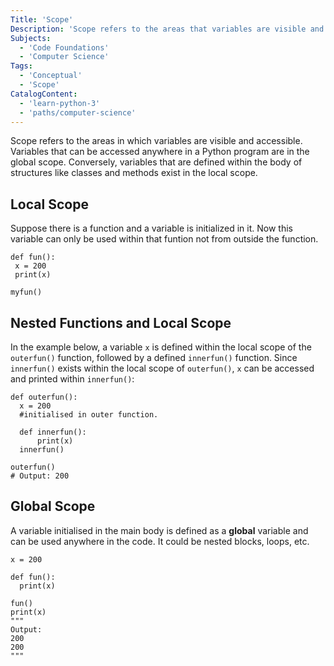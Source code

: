 ```yaml
---
Title: 'Scope'
Description: 'Scope refers to the areas that variables are visible and accessible.'
Subjects:
  - 'Code Foundations'
  - 'Computer Science'
Tags:
  - 'Conceptual'
  - 'Scope'
CatalogContent:
  - 'learn-python-3'
  - 'paths/computer-science'
---
```


Scope refers to the areas in which variables are visible and accessible. Variables that can be accessed anywhere in a Python program are in the global scope. Conversely, variables that are defined within the body of structures like classes and methods exist in the local scope.

## Local Scope

Suppose there is a function and a variable is initialized in it. Now this variable can only be used within that funtion not from outside the function.

```
def fun():
 x = 200
 print(x)

myfun()
```

## Nested Functions and Local Scope

In the example below, a variable `x` is defined within the local scope of the `outerfun()` function, followed by a defined `innerfun()` function. Since `innerfun()` exists within the local scope of `outerfun()`, `x` can be accessed and printed within `innerfun()`:

```
def outerfun():
  x = 200
  #initialised in outer function.

  def innerfun():
      print(x)
  innerfun()

outerfun()
# Output: 200
```

## Global Scope

A variable initialised in the main body is defined as a **global** variable and can be used anywhere in the code. It could be nested blocks, loops, etc.

```
x = 200

def fun():
  print(x)

fun()
print(x)
"""
Output:
200
200
"""
```
